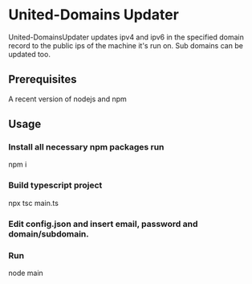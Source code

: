# United-Domains Updater
United-DomainsUpdater updates ipv4 and ipv6 in the specified domain record to the public ips of the machine it's run on. Sub domains can be updated too.

## Prerequisites
A recent version of nodejs and npm

## Usage
### Install all necessary npm packages run
npm i

### Build typescript project
npx tsc main.ts

### Edit config.json and insert email, password and domain/subdomain.

### Run
node main
